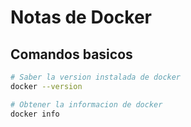 # Notas de Docker

## Comandos basicos

```bash
# Saber la version instalada de docker
docker --version

# Obtener la informacion de docker
docker info
```
